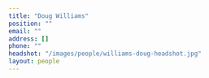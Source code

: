 ```yaml
---
title: "Doug Williams"
position: ""
email: ""
address: []
phone: ""
headshot: "/images/people/williams-doug-headshot.jpg"
layout: people
---
```



